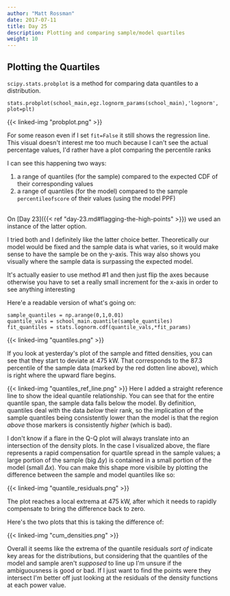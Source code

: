 ```yaml
---
author: "Matt Rossman"
date: 2017-07-11
title: Day 25
description: Plotting and comparing sample/model quartiles
weight: 10
---
```


## Plotting the Quartiles
`scipy.stats.probplot` is a method for comparing data quantiles to a distribution.

	stats.probplot(school_main,egz.lognorm_params(school_main),'lognorm', plot=plt)

{{< linked-img "probplot.png" >}}

For some reason even if I set `fit=False` it still shows the regression line. This visual doesn't interest me too much because I can't see the actual percentage values, I'd rather have a plot comparing the percentile ranks

I can see this happening two ways:

1. a range of quantiles (for the sample) compared to the expected CDF of their corresponding values
2. a range of quantiles (for the model) compared to the sample `percentileofscore` of their values (using the model PPF)

<br>
On [Day 23]({{< ref "day-23.md#flagging-the-high-points" >}}) we used an instance of the latter option.

I tried both and I definitely like the latter choice better. Theoretically our model would be fixed and the sample data is what varies, so it would make sense to have the sample be on the y-axis. This way also shows you visually where the sample data is surpassing the expected model.

It's actually easier to use method #1 and then just flip the axes because otherwise you have to set a really small increment for the x-axis in order to see anything interesting

Here'e a readable version of what's going on:

	sample_quantiles = np.arange(0,1,0.01)
	quantile_vals = school_main.quantile(sample_quantiles)
	fit_quantiles = stats.lognorm.cdf(quantile_vals,*fit_params)


{{< linked-img "quantiles.png" >}}

If you look at yesterday's plot of the sample and fitted densities, you can see that they start to deviate at 475 kW. That corresponds to the 87.3 percentile of the sample data (marked by the red dotten line above), which is right where the upward flare begins.


{{< linked-img "quantiles_ref_line.png" >}}
Here I added a straight reference line to show the ideal quantile relationship. You can see that for the entire quantile span, the sample data falls below the model. By definition, quantiles deal with the data *below* their rank, so the implication of the sample quantiles being consistently lower than the model is that the region *above* those markers is consistently *higher* (which is bad).

I don't know if a flare in the Q-Q plot will always translate into an intersection of the density plots. In the case I visualized above, the flare represents a rapid compensation for quartile spread in the sample values; a large portion of the sample (big $\Delta y$) is contained in a small portion of the model (small $\Delta x$). You can make this shape more visibile by plotting the difference between the sample and model quantiles like so:

{{< linked-img "quantile_residuals.png" >}}

The plot reaches a local extrema at 475 kW, after which it needs to rapidly compensate to bring the difference back to zero.

Here's the two plots that this is taking the difference of:

{{< linked-img "cum_densities.png" >}}

Overall it seems like the extrema of the quantile residuals *sort of* indicate key areas for the distributions, but considering that the quantiles of the model and sample aren't *supposed* to line up I'm unsure if the ambiguousness is good or bad. If I just want to find the points were they intersect I'm better off just looking at the residuals of the density functions at each power value.
